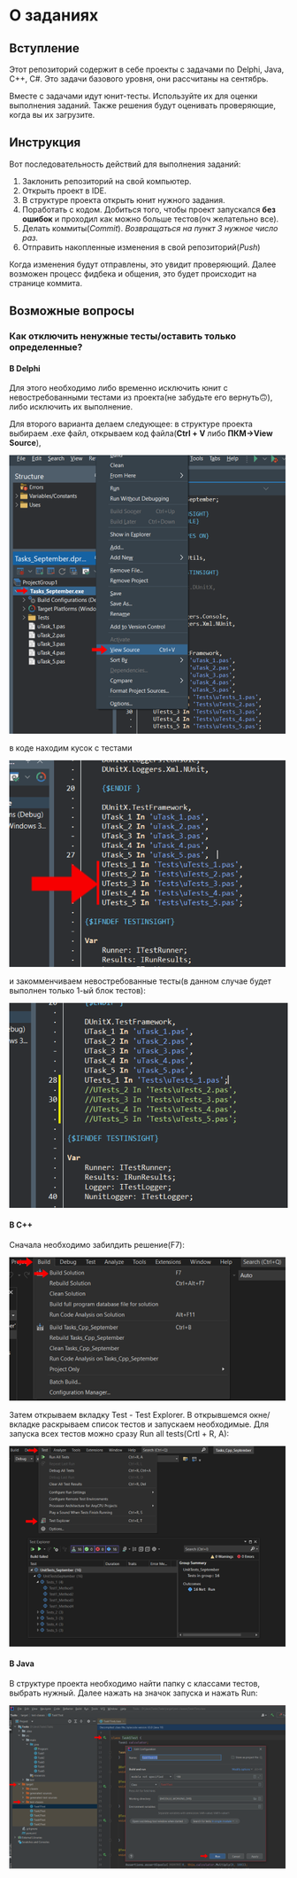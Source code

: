 # О заданиях
## Вступление
Этот репозиторий содержит в себе проекты с задачами по Delphi, Java, C++, C#. Это задачи базового уровня, они рассчитаны на сентябрь.

Вместе с задачами идут юнит-тесты. Используйте их для оценки выполнения заданий. Также решения будут оценивать проверяющие, когда вы их загрузите.
## Инструкция
Вот последовательность действий для выполнения заданий:

1. Заклонить репозиторий на свой компьютер.
1. Открыть проект в IDE.
1. В структуре проекта открыть юнит нужного задания.
1. Поработать с кодом. Добиться того, чтобы проект запускался **без ошибок** и проходил как можно больше тестов(оч желательно все).
1. Делать коммиты(*Commit*). *Возвращаться на пункт 3 нужное число раз.*
1. Отправить накопленные изменения в свой репозиторий(*Push*)

Когда  изменения будут отправлены, это увидит проверяющий. Далее возможен процесс фидбека и общения, это будет происходит на странице коммита.
## Возможные вопросы
### Как отключить ненужные тесты/оставить только определенные?
#### В Delphi
Для этого необходимо либо временно исключить юнит с невостребованными тестами из проекта(не забудьте его вернуть:upside_down_face:), либо исключить их выполнение.

Для второго варианта делаем следующее: в структуре проекта выбираем .exe файл, открываем код файла(**Ctrl + V** либо **ПКМ->View Source**), 

![Скриншот пути к коду с тестами Delphi](/assets/images/Screenshot_1_Delphi.png)

в коде находим кусок с тестами

![Скриншот кода с тестами Delphi](/assets/images/Screenshot_2_Delphi.png)
  
и закомменчиваем невостребованные тесты(в данном случае будет выполнен только 1-ый блок тестов):

![Скриншот кода с закомментированными тестами Delphi](/assets/images/Screenshot_3_Delphi.png)

#### В С++
Сначала необходимо забилдить решение(F7):

![Скриншот вкладки Build](/assets/images/Screenshot_1_Cpp.png)

Затем открываем вкладку Test - Test Explorer. В открывшемся окне/вкладке раскрываем список тестов и запускаем необходимые. Для запуска всех тестов можно сразу Run all tests(Crtl + R, A):

![Скриншот вкладки Test](/assets/images/Screenshot_2_Cpp.png)

#### В Java

В структуре проекта необходимо найти папку с классами тестов, выбрать нужный. Далее нажать на значок запуска и нажать Run:

![Скриншот теста в Java](/assets/images/Screenshot_1_Java.png)


